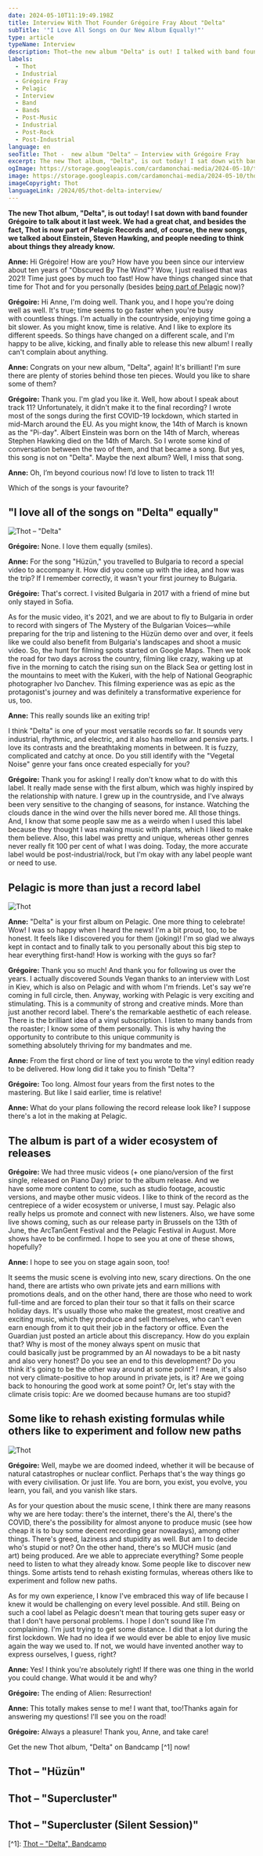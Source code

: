 ```yaml
---
date: 2024-05-10T11:19:49.198Z
title: Interview With Thot Founder Grégoire Fray About "Delta"
subTitle: '"I Love All Songs on Our New Album Equally!"'
type: article
typeName: Interview
description: Thot—the new album "Delta" is out! I talked with band founder Grégoire about it! Read my interview now and get all the insights about the first record they made with Pelagic!
labels:
  - Thot
  - Industrial
  - Grégoire Fray
  - Pelagic
  - Interview
  - Band
  - Bands
  - Post-Music
  - Industrial
  - Post-Rock
  - Post-Industrial
language: en
seoTitle: Thot -  new album "Delta" – Interview with Grégoire Fray
excerpt: The new Thot album, "Delta", is out today! I sat down with band founder Grégoire to talk about it last week. We had a great chat, and besides the fact, Thot is now part of Pelagic Records and, of course, the new songs, we talked about Einstein, Steven Hawking, and people needing to think about things they already know.
ogImage: https://storage.googleapis.com/cardamonchai-media/2024-05-10/thot-soundsvegan-com-og-jpg-imagine-080808_3a363a_1200_628/640.webp
image: https://storage.googleapis.com/cardamonchai-media/2024-05-10/thot-soundsvegan-com-3-jpg-imagine-080808_474748_1024_768/640.webp
imageCopyright: Thot
languageLink: /2024/05/thot-delta-interview/
---
```


**The new Thot album, "Delta", is out today! I sat down with band founder Grégoire to talk about it last week. We had a great chat, and besides the fact, Thot is now part of Pelagic Records and, of course, the new songs, we talked about Einstein, Steven Hawking, and people needing to think about things they already know.**

**Anne:** Hi Grégoire! How are you? How have you been since our interview about ten years of "Obscured By The Wind"? Wow, I just realised that was 2021! Time just goes by much too fast! How have things changed since that time for Thot and for you personally (besides [being part of Pelagic](/2024/03/thot-delta-en/) now)?

**Grégoire:** Hi Anne, I'm doing well. Thank you, and I hope you're doing well as well. It's true; time seems to go faster when you're busy with countless things. I'm actually in the countryside, enjoying time going a bit slower. As you might know, time is relative. And I like to explore its different speeds. So things have changed on a different scale, and I'm happy to be alive, kicking, and finally able to release this new album! I really can't complain about anything.

**Anne:** Congrats on your new album, "Delta", again! It's brilliant! I'm sure there are plenty of stories behind those ten pieces. Would you like to share some of them?

**Grégoire:** Thank you. I'm glad you like it. Well, how about I speak about track 11? Unfortunately, it didn't make it to the final recording? I wrote most of the songs during the first COVID-19 lockdown, which started in mid-March around the EU. As you might know, the 14th of March is known as the "Pi-day". Albert Einstein was born on the 14th of March, whereas Stephen Hawking died on the 14th of March. So I wrote some kind of conversation between the two of them, and that became a song. But yes, this song is not on "Delta". Maybe the next album? Well, I miss that song.

**Anne:** Oh, I’m beyond courious now! I’d love to listen to track 11!

Which of the songs is your favourite?

## "I love all of the songs on "Delta" equally"

![Thot – "Delta"](https://storage.googleapis.com/cardamonchai-media/2024-05-10/thot-delta-soundsvegan-com-jpg-imagine-080808_584e44_500_500/640.webp 'Thot – "Delta"')

**Grégoire:** None. I love them equally (smiles).

**Anne:** For the song "Hüzün," you travelled to Bulgaria to record a special video to accompany it. How did you come up with the idea, and how was the trip? If I remember correctly, it wasn't your first journey to Bulgaria.

**Grégoire:** That's correct. I visited Bulgaria in 2017 with a friend of mine but only stayed in Sofia.

As for the music video, it's 2021, and we are about to fly to Bulgaria in order to record with singers of The Mystery of the Bulgarian Voices—while preparing for the trip and listening to the Hüzün demo over and over, it feels like we could also benefit from Bulgaria's landscapes and shoot a music video. So, the hunt for filming spots started on Google Maps. Then we took the road for two days across the country, filming like crazy, waking up at five in the morning to catch the rising sun on the Black Sea or getting lost in the mountains to meet with the Kukeri, with the help of National Geographic photographer Ivo Danchev. This filming experience was as epic as the protagonist's journey and was definitely a transformative experience for us, too.

**Anne:** This really sounds like an exiting trip!

I think "Delta" is one of your most versatile records so far. It sounds very industrial, rhythmic, and electric, and it also has mellow and pensive parts. I love its contrasts and the breathtaking moments in between. It is fuzzy, complicated and catchy at once. Do you still identify with the "Vegetal Noise" genre your fans once created especially for you?

**Grégoire:** Thank you for asking! I really don't know what to do with this label. It really made sense with the first album, which was highly inspired by the relationship with nature. I grew up in the countryside, and I've always been very sensitive to the changing of seasons, for instance. Watching the clouds dance in the wind over the hills never bored me. All those things. And, I know that some people saw me as a weirdo when I used this label because they thought I was making music with plants, which I liked to make them believe. Also, this label was pretty and unique, whereas other genres never really fit 100 per cent of what I was doing. Today, the more accurate label would be post-industrial/rock, but I'm okay with any label people want or need to use.

## Pelagic is more than just a record label

![Thot](https://storage.googleapis.com/cardamonchai-media/2024-05-10/thot-soundsvegan-com-2-jpg-imagine-080808_332033_1024_768/640.webp 'Thot')

**Anne:** "Delta" is your first album on Pelagic. One more thing to celebrate! Wow! I was so happy when I heard the news! I'm a bit proud, too, to be honest. It feels like I discovered you for them (joking)! I'm so glad we always kept in contact and to finally talk to you personally about this big step to hear everything first-hand! How is working with the guys so far?

**Grégoire:** Thank you so much! And thank you for following us over the years. I actually discovered Sounds Vegan thanks to an interview with Lost in Kiev, which is also on Pelagic and with whom I'm friends. Let's say we're coming in full circle, then. Anyway, working with Pelagic is very exciting and stimulating. This is a community of strong and creative minds. More than just another record label. There's the remarkable aesthetic of each release. There is the brilliant idea of a vinyl subscription. I listen to many bands from the roaster; I know some of them personally. This is why having the opportunity to contribute to this unique community is something absolutely thriving for my bandmates and me.

**Anne:** From the first chord or line of text you wrote to the vinyl edition ready to be delivered. How long did it take you to finish "Delta"?

**Grégoire:** Too long. Almost four years from the first notes to the mastering. But like I said earlier, time is relative!

**Anne:** What do your plans following the record release look like? I suppose there's a lot in the making at Pelagic.

## The album is part of a wider ecosystem of releases

**Grégoire:** We had three music videos (+ one piano/version of the first single, released on Piano Day) prior to the album release. And we have some more content to come, such as studio footage, acoustic versions, and maybe other music videos. I like to think of the record as the centrepiece of a wider ecosystem or universe, I must say. Pelagic also really helps us promote and connect with new listeners. Also, we have some live shows coming, such as our release party in Brussels on the 13th of June, the ArcTanGent Festival and the Pelagic Festival in August. More shows have to be confirmed. I hope to see you at one of these shows, hopefully?

**Anne:** I hope to see you on stage again soon, too!

It seems the music scene is evolving into new, scary directions. On the one hand, there are artists who own private jets and earn millions with promotions deals, and on the other hand, there are those who need to work full-time and are forced to plan their tour so that it falls on their scarce holiday days. It's usually those who make the greatest, most creative and exciting music, which they produce and sell themselves, who can't even earn enough from it to quit their job in the factory or office. Even the Guardian just posted an article about this discrepancy. How do you explain that? Why is most of the money always spent on music that could basically just be programmed by an AI nowadays to be a bit nasty and also very honest? Do you see an end to this development? Do you think it's going to be the other way around at some point? I mean, it's also not very climate-positive to hop around in private jets, is it? Are we going back to honouring the good work at some point? Or, let's stay with the climate crisis topic: Are we doomed because humans are too stupid?

## Some like to rehash existing formulas while others like to experiment and follow new paths

![Thot](https://storage.googleapis.com/cardamonchai-media/2024-05-10/thot-soundsvegan-com-1-jpg-imagine-080808_3c3b3d_1024_768/640.webp 'Thot')

**Grégoire:** Well, maybe we are doomed indeed, whether it will be because of natural catastrophes or nuclear conflict. Perhaps that's the way things go with every civilisation. Or just life. You are born, you exist, you evolve, you learn, you fail, and you vanish like stars.

As for your question about the music scene, I think there are many reasons why we are here today: there's the internet, there's the AI, there's the COVID, there's the possibility for almost anyone to produce music (see how cheap it is to buy some decent recording gear nowadays), among other things. There's greed, laziness and stupidity as well. But am I to decide who's stupid or not? On the other hand, there's so MUCH music (and art) being produced. Are we able to appreciate everything? Some people need to listen to what they already know. Some people like to discover new things. Some artists tend to rehash existing formulas, whereas others like to experiment and follow new paths.

As for my own experience, I know I've embraced this way of life because I knew it would be challenging on every level possible. And still. Being on such a cool label as Pelagic doesn't mean that touring gets super easy or that I don't have personal problems. I hope I don't sound like I'm complaining. I'm just trying to get some distance. I did that a lot during the first lockdown. We had no idea if we would ever be able to enjoy live music again the way we used to. If not, we would have invented another way to express ourselves, I guess, right?

**Anne:** Yes! I think you're absolutely right! If there was one thing in the world you could change. What would it be and why?

**Grégoire:** The ending of Alien: Resurrection!

**Anne:** This totally makes sense to me! I want that, too!Thanks again for answering my questions! I'll see you on the road!

**Grégoire:** Always a pleasure! Thank you, Anne, and take care!

Get the new Thot album, "Delta" on Bandcamp \[^1] now!

## Thot – "Hüzün"

<YouTube id="xNZQNKp4G5w" />

## Thot – "Supercluster"

<YouTube id="b-b9Q3TZHLk" />

## Thot – "Supercluster (Silent Session)"

<YouTube id="z2k_ZVPQQ50" />

\[^1]: [Thot – "Delta", Bandcamp](https://thot.bandcamp.com/album/delta-2)
